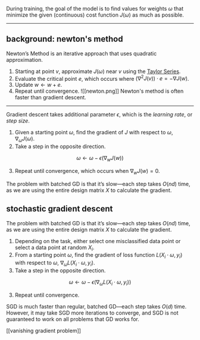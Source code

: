 During training, the goal of the model is to find values for weights $\omega$ that minimize the given (continuous) cost function $J(\omega)$ as much as possible.

---
## background: newton's method

Newton’s Method is an iterative approach that uses quadratic approximation.
1.  Starting at point $v$, approximate $J(\omega)$ near $v$ using the [Taylor Series](https://www.notion.so/Multivariable-Calculus-a9d131b9b95f4c74b19f01b53336511e).
2.  Evaluate the critical point $e$, which occurs where $(\nabla^2 J(v) ) \cdot e= -\nabla J(w)$.
3.  Update $w \leftarrow w + e$.
4.  Repeat until convergence.
![[newton.png]]
Newton's method is often faster than gradient descent.

---

Gradient descent takes additional parameter $\epsilon$, which is the *learning rate*, or *step size*.

1.  Given a starting point $\omega$, find the gradient of $J$ with respect to $\omega$, $\nabla_\omega J(\omega)$.
2.  Take a step in the opposite direction.

$$ \omega \leftarrow \omega - \epsilon \big( \nabla_w J(w)\big) $$

3.  Repeat until convergence, which occurs when $\nabla_w J(w) = 0$.

The problem with batched GD is that it’s slow—each step takes $O(nd)$ time, as we are using the entire design matrix $X$ to calculate the gradient.

## stochastic gradient descent

The problem with batched GD is that it’s slow—each step takes $O(nd)$ time, as we are using the entire design matrix $X$ to calculate the gradient.
1.  Depending on the task, either select one misclassified data point or select a data point at random $X_i$.
2.  From a starting point $\omega$, find the gradient of loss function $L(X_i \cdot \omega, y_i)$ with respect to $\omega$, $\nabla_\omega L(X_i \cdot \omega, y_i)$.
3.  Take a step in the opposite direction.

$$ \omega \leftarrow \omega - \epsilon\big(\nabla_\omega L(X_i \cdot \omega, y_i)\big) $$

3.  Repeat until convergence.

SGD is much faster than regular, batched GD—each step takes $O(d)$ time. However, it may take SGD more iterations to converge, and SGD is not guaranteed to work on all problems that GD works for.


[[vanishing gradient problem]]